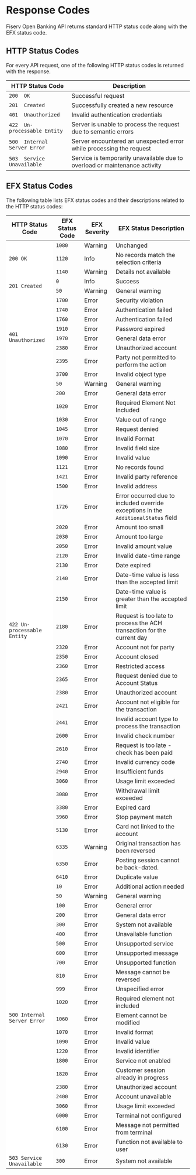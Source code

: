 # Response Codes

Fiserv Open Banking API returns standard HTTP status code along with the EFX status code.

## HTTP Status Codes

For every API request, one of the following HTTP status codes is returned with the response.

| HTTP Status Code          | Description   |
|-------------------|-----------|
| `200  OK `      | Successful request   |
| `201  Created `     | Successfully created a new resource     |
| `401  Unauthorized` | Invalid authentication credentials  |
| `422  Un-processable Entity`  | Server is unable to process the request due to semantic errors |
| `500  Internal Server Error ` | Server encountered an unexpected error while processing the request  |
| `503  Service Unavailable  `        | Service is temporarily unavailable due to overload or maintenance activity    |

## EFX Status Codes

The following table lists EFX status codes and their descriptions related to the HTTP status codes:
        <table style="width: 100%;">
            <col />
            <col />
            <col />
            <col />
            <thead>
                <tr>
                    <th> HTTP Status Code </th>
                    <th> EFX Status Code </th>
                    <th> EFX Severity</th>
                    <th> EFX Status Description</t>
                </tr>
            </thead>
            <tbody>
                <tr>
                    <td style="background-color: #fff;" rowspan="3">`200 OK`</td>
                    <td>`1080`</td>
                    <td>Warning</td>
                    <td>Unchanged</td>
                </tr>
                <tr>
                    <td>`1120`</td>
                    <td>Info</td>
                    <td>No records match the selection criteria</td>
                </tr>
                <tr>
                    <td>`1140`</td>
                    <td>Warning</td>
                    <td>Details not available</td>
                </tr>
                <tr>
                    <td rowspan="2" style="background-color: #fff;" >`201 Created`</td>
                    <td>`0`</td>
                    <td>Info</td>
                    <td>Success</td>
                </tr>
                <tr>
                    <td>`50`</td>
                    <td>Warning</td>
                    <td>General warning</td>
                </tr>
                <tr>
                    <td rowspan="8" style="background-color: #fff;">`401 Unauthorized`</td>
                    <td>`1700`</td>
                    <td>Error</td>
                    <td>Security violation</td>
                </tr>
                <tr>
                    <td>`1740`</td>
                    <td>Error</td>
                    <td>Authentication failed</td>
                </tr>
                <tr>
                    <td>`1760`</td>
                    <td>Error</td>
                    <td>Authentication failed</td>
                </tr>
                <tr>
                    <td>`1910`</td>
                    <td>Error</td>
                    <td>Password expired</td>
                </tr>
                <tr>
                    <td>`1970`</td>
                    <td>Error</td>
                    <td>General data error</td>
                </tr>
                 <tr>
                    <td>`2380`</td>
                    <td>Error</td>
                    <td>Unauthorized account</td>
                </tr>
                 <tr>
                    <td>`2395`</td>
                    <td>Error</td>
                    <td>Party not permitted to perform the action</td>
                </tr>
                <tr>
                    <td>`3700`</td>
                    <td>Error</td>
                    <td>Invalid object type</td>
                </tr>
                <tr>
                    <td rowspan="39" style="background-color: #fff;" >`422 Un-processable Entity`</td>
                    <td>`50`</td>
                    <td>Warning</td>
                    <td>General warning</td>
                </tr>
                <tr>
                    <td>`200`</td>
                    <td>Error</td>
                    <td>General data error</td>
                </tr>
                <tr>
                    <td>`1020`</td>
                    <td>Error</td>
                    <td>Required Element Not Included</td>
                </tr>
                <tr>
                    <td>`1030`</td>
                    <td>Error</td>
                    <td>Value out of range</td>
                </tr>
                <tr>
                    <td>`1045`</td>
                    <td>Error</td>
                    <td>Request denied</td>
                </tr>
                <tr>
                    <td>`1070`</td>
                    <td>Error</td>
                    <td>Invalid Format</td>
                </tr>
                <tr>
                    <td>`1080`</td>
                    <td>Error</td>
                    <td>Invalid field size</td>
                </tr>
                <tr>
                    <td>`1090`</td>
                    <td>Error</td>
                    <td>Invalid value</td>
                </tr>
                <tr>
                    <td>`1121`</td>
                    <td>Error</td>
                    <td>No records found</td>
                </tr>
                <tr>
                    <td>`1421`</td>
                    <td>Error</td>
                    <td>Invalid party reference</td>
                </tr>
                <tr>
                    <td>`1500`</td>
                    <td>Error</td>
                    <td>Invalid address</td>
                </tr>
                <tr>
                    <td>`1726`</td>
                    <td>Error</td>
                    <td>Error occurred due to included override exceptions in the `AdditionalStatus` field</td>
                </tr>
                <tr>
                    <td>`2020`</td>
                    <td>Error</td>
                    <td>Amount too small</td>
                </tr>
                <tr>
                    <td>`2030`</td>
                    <td>Error</td>
                    <td>Amount too large</td>
                </tr>
                <tr>
                    <td>`2050`</td>
                    <td>Error</td>
                    <td>Invalid amount value</td>
                </tr>
                <tr>
                    <td>`2120`</td>
                    <td>Error</td>
                    <td>Invalid date-time range</td>
                </tr>
                <tr>
                    <td>`2130`</td>
                    <td>Error</td>
                    <td>Date expired</td>
                </tr>
                <tr>
                    <td>`2140`</td>
                    <td>Error</td>
                    <td>Date-time value is less than the accepted limit</td>
                </tr>
                <tr>
                    <td>`2150`</td>
                    <td>Error</td>
                    <td>Date-time value is greater than the accepted limit</td>
                </tr>
                <tr>
                    <td>`2180`</td>
                    <td>Error</td>
                    <td>Request is too late to process the ACH transaction for the current day</td>
                </tr>
                <tr>
                    <td>`2320`</td>
                    <td>Error</td>
                    <td>Account not for party</td>
                </tr>
                <tr>
                    <td>`2350`</td>
                    <td>Error</td>
                    <td>Account closed</td>
                </tr>
                <tr>
                    <td>`2360`</td>
                    <td>Error</td>
                    <td>Restricted access</td>
                </tr>
                <tr>
                    <td>`2365`</td>
                    <td>Error</td>
                    <td>Request denied due to Account Status</td>
                </tr>
                <tr>
                    <td>`2380`</td>
                    <td>Error</td>
                    <td>Unauthorized account</td>
                </tr>
                <tr>
                    <td>`2421`</td>
                    <td>Error</td>
                    <td>Account not eligible for the transaction</td>
                </tr>
                <tr>
                    <td>`2441`</td>
                    <td>Error</td>
                    <td>Invalid account type to process the transaction</td>
                </tr>
                <tr>
                    <td>`2600`</td>
                    <td>Error</td>
                    <td>Invalid check number</td>
                </tr>
                <tr>
                    <td>`2610`</td>
                    <td>Error</td>
                    <td>Request is too late - check has been paid</td>
                </tr>
                <tr>
                    <td>`2740`</td>
                    <td>Error</td>
                    <td>Invalid currency code</td>
                </tr>
                <tr>
                    <td>`2940`</td>
                    <td>Error</td>
                    <td>Insufficient funds</td>
                </tr>
                <tr>
                    <td>`3060`</td>
                    <td>Error</td>
                    <td>Usage limit exceeded</td>
                </tr>
                <tr>
                    <td>`3080`</td>
                    <td>Error</td>
                    <td>Withdrawal limit exceeded</td>
                </tr>
                <tr>
                    <td>`3380`</td>
                    <td>Error</td>
                    <td>Expired card</td>
                </tr>
                <tr>
                    <td>`3960`</td>
                    <td>Error</td>
                    <td>Stop payment match</td>
                </tr>
                <tr>
                    <td>`5130`</td>
                    <td>Error</td>
                    <td>Card not linked to the account</td>
                </tr>
                <tr>
                    <td>`6335`</td>
                    <td>Warning</td>
                    <td>Original transaction has been reversed</td>
                </tr>
                <tr>
                    <td>`6350`</td>
                    <td>Error</td>
                    <td>Posting session cannot be back-dated.</td>
                </tr>
                <tr>
                    <td>`6410`</td>
                    <td>Error</td>
                    <td>Duplicate value</td>
                </tr>
                <tr>
                    <td style="background-color: #fff;" rowspan="24">`500 Internal Server Error`</td>
                    <td>`10`</td>
                    <td>Error</td>
                    <td>Additional action needed</td>
                </tr>
                <tr>
                    <td>`50`</td>
                    <td>Warning</td>
                    <td>General warning</td>
                </tr>
                <tr>
                    <td>`100`</td>
                    <td>Error</td>
                    <td>General error</td>
                </tr>
                <tr>
                    <td>`200`</td>
                    <td>Error</td>
                    <td>General data error</td>
                </tr>
                <tr>
                    <td>`300`</td>
                    <td>Error</td>
                    <td>System not available</td>
                </tr>
                <tr>
                    <td>`400`</td>
                    <td>Error</td>
                    <td>Unavailable function</td>
                </tr>
                <tr>
                    <td>`500`</td>
                    <td>Error</td>
                    <td>Unsupported service</td>
                </tr>
                <tr>
                    <td>`600`</td>
                    <td>Error</td>
                    <td>Unsupported message</td>
                </tr>
                <tr>
                    <td>`700`</td>
                    <td>Error</td>
                    <td>Unsupported function</td>
                </tr>
                <tr>
                    <td>`810`</td>
                    <td>Error</td>
                    <td>Message cannot be reversed</td>
                </tr>
                <tr>
                    <td>`999`</td>
                    <td>Error</td>
                    <td>Unspecified error</td>
                </tr>
                <tr>
                    <td>`1020`</td>
                    <td>Error</td>
                    <td>Required element not included</td>
                </tr>
                <tr>
                    <td>`1060`</td>
                    <td>Error</td>
                    <td>Element cannot be modified</td>
                </tr>
                <tr>
                    <td>`1070`</td>
                    <td>Error</td>
                    <td>Invalid format</td>
                </tr>
                <tr>
                    <td>`1090`</td>
                    <td>Error</td>
                    <td>Invalid value</td>
                </tr>
                <tr>
                    <td>`1220`</td>
                    <td>Error</td>
                    <td>Invalid identifier</td>
                </tr>
                <tr>
                    <td>`1800`</td>
                    <td>Error</td>
                    <td>Service not enabled</td>
                </tr>
                <tr>
                    <td>`1820`</td>
                    <td>Error</td>
                    <td>Customer session already in progress</td>
                </tr>
                <tr>
                    <td>`2380`</td>
                    <td>Error</td>
                    <td>Unauthorized account</td>
                </tr>
                <tr>
                    <td>`2400`</td>
                    <td>Error</td>
                    <td>Account unavailable</td>
                </tr>
                <tr>
                    <td>`3060`</td>
                    <td>Error</td>
                    <td>Usage limit exceeded</td>
                </tr>
                <tr>
                    <td>`6000`</td>
                    <td>Error</td>
                    <td>Terminal not configured</td>
                </tr>
                <tr>
                    <td>`6100`</td>
                    <td>Error</td>
                    <td>Message not permitted from terminal</td>
                </tr>
                <tr>
                    <td>`6130`</td>
                    <td>Error</td>
                    <td>Function not available to user</td>
                </tr>
                <tr>
                    <td style="background-color: #fff;">`503 Service Unavailable`</td>
                    <td>`300`</td>
                    <td>Error</td>
                    <td>System not available</td>
                </tr>
            </tbody>
        </table>
